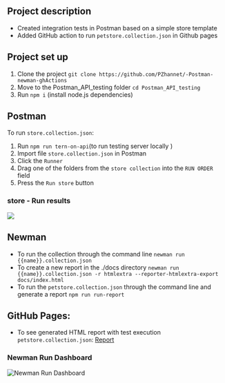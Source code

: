 ## Project description
- Created integration tests in Postman based on a simple store template
- Added GitHub action to run `petstore.collection.json` in Github pages

## Project set up
1. Clone the project `git clone https://github.com/PZhannet/-Postman-newman-ghActions`
2. Move to the Postman_API_testing folder `cd Postman_API_testing`
3. Run `npm i` (install node.js dependencies)

## Postman
 To run `store.collection.json`:
1. Run `npm run tern-on-api`(to run testing server locally )
2. Import file `store.collection.json` in Postman
3. Click the `Runner`
4. Drag one of the folders from the `store collection` into the `RUN ORDER` field
5. Press the `Run store` button
### store - Run results
![](https://pzhannet.github.io/-Postman-newman-ghActions/assets/images/storeRunResults.png)

## Newman
- To run the collection through the command line
 `newman run {{name}}.collection.json`
- To create a new report in the ./docs directory 
 `newman run {{name}}.collection.json -r htmlextra --reporter-htmlextra-export docs/index.html`
- To run the `petstore.collection.json` through the command line and generate a report 
 `npm run run-report`

## GitHub Pages:
- To see generated HTML report with test execution `petstore.collection.json`:
    <a href="https://pzhannet.github.io/-Postman-newman-ghActions/"> Report </a>

### Newman Run Dashboard
![Newman Run Dashboard](https://pzhannet.github.io/-Postman-newman-ghActions/assets/images/newmanRunDashboard.png)
